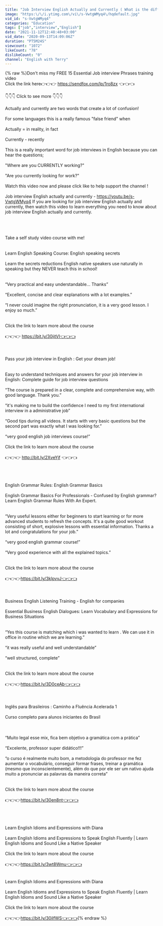 ```yaml
---
title: "Job Interview English Actually and Currently ( What is the difference and how to use them )"
image: "https:\/\/i.ytimg.com\/vi\/s-VwtgWMyq4\/hqdefault.jpg"
vid_id: "s-VwtgWMyq4"
categories: "Education"
tags: ["job","interview","English"]
date: "2021-11-12T12:48:48+03:00"
vid_date: "2020-09-13T14:09:06Z"
duration: "PT5M24S"
viewcount: "1072"
likeCount: "78"
dislikeCount: "0"
channel: "English with Terry"
---
```

{% raw %}Don't miss my  FREE 15 Essential Job interview Phrases training video<br />Click the link here👉👉👉 <a rel="nofollow" target="blank" href="https://sendfox.com/lp/1ro8zx">https://sendfox.com/lp/1ro8zx</a> 👈👈👈<br /><br />👇👇👇 Click to see more 👇👇👇<br /><br />Actually and currently are two words that create a lot of confusion!<br /><br />For some languages this is a really famous &quot;false friend&quot; when <br /><br />Actually = in reality, in fact<br /><br />Currently - recently<br /><br />This is a really important word for job interviews in English because you can hear the questions;<br /><br />&quot;Where are you CURRENTLY working?&quot;<br /><br />&quot;Are you currently looking for work?&quot;<br /><br />Watch this video now and please click like to help support the channel !<br /><br />Job interview English actually and currently - <a rel="nofollow" target="blank" href="https://youtu.be/s-VwtgWMyq4">https://youtu.be/s-VwtgWMyq4</a> If you are looking for job interview English actually and currently, then watch this video to learn everything you need to know about job interview English actually and currently.<br /><br /><br /><br /><br />Take a self study video course with me!<br /><br /><br />Learn English Speaking Course: English speaking secrets<br /><br />Learn the secrets reductions English native speakers use naturally in speaking but they NEVER teach this in school!<br /><br /><br />“Very practical and easy understandable... Thanks”<br /><br />“Excellent, concise and clear explanations with a lot examples.”<br /><br />“I never could imagine the right pronunciation, it is a very good lesson. I enjoy so much.”<br /><br /><br />Click the link to learn more about the course<br /><br /> 👉👉👉 <a rel="nofollow" target="blank" href="https://bit.ly/30ijtVI👈👈👈">https://bit.ly/30ijtVI👈👈👈</a><br /><br /><br /><br />Pass your job interview in English : Get your dream job!<br /><br /><br />Easy to understand techniques and answers for your job interview in English: Complete guide for job interview questions<br /><br />“The course is prepared in a clear, complete and comprehensive way, with good language. Thank you.”<br /><br />“it's making me to build the confidence I need to my first international interview in a administrative job”<br /><br />“Good tips during all videos. It starts with very basic questions but the second part was exactly what I was looking for.”<br /><br />“very good english job interviews course!”<br /><br />Click the link to learn more about the course<br /><br />👉👉👉 <a rel="nofollow" target="blank" href="http://bit.ly/2XveYjf">http://bit.ly/2XveYjf</a> 👈👈👈<br /><br /><br /><br /><br />English Grammar Rules: English Grammar Basics<br /><br />English Grammar Basics For Professionals - Confused by English grammar? Learn English Grammar Rules With An Expert.<br /><br /><br />“Very useful lessons either for beginners to start learning or for more advanced students to refresh the concepts. It's a quite good workout consisting of short, explosive lessons with essential information. Thanks a lot and congratulations for your job.”<br /><br />“very good english grammar course!”<br /><br />“Very good experience with all the explained topics.”<br /><br /><br />Click the link to learn more about the course<br /><br />👉👉👉<a rel="nofollow" target="blank" href="https://bit.ly/3klpvvJ👈👈👈">https://bit.ly/3klpvvJ👈👈👈</a><br /><br /><br /><br />Business English Listening Training - English for companies<br /><br />Essential Business English Dialogues: Learn Vocabulary and Expressions for Business Situations<br /><br /><br />“Yes this course is matching which i was wanted to learn . We can use it in office in routine which we are learning.”<br /><br />“it was really useful and well understandable”<br /><br />“well structured, complete”<br /><br /><br />Click the link to learn more about the course<br /><br />👉👉👉<a rel="nofollow" target="blank" href="https://bit.ly/3D0ceAb👈👈👈">https://bit.ly/3D0ceAb👈👈👈</a><br /><br /><br /><br />Inglês para Brasileiros : Caminho a Fluência Acelerada 1<br /><br />Curso completo para alunos iniciantes do Brasil<br /><br /><br /><br />“Muito legal esse mix, fica bem objetivo a gramática com a prática”<br /><br />“Excelente, professor super didático!!!”<br /><br />“o curso é realmente muito bom, a metodologia do professor me fez aumentar o vocabulário, conseguir formar frases, treinar a gramática (mesmo que inconscientemente), além do que por ele ser um nativo ajuda muito a pronunciar as palavras da maneira correta”<br /><br /><br />Click the link to learn more about the course<br /><br />👉👉👉<a rel="nofollow" target="blank" href="https://bit.ly/30en8nt👈👈👈">https://bit.ly/30en8nt👈👈👈</a><br /><br /><br /><br /><br />Learn English Idioms and Expressions with Diana<br /><br />Learn English Idioms and Expressions to Speak English Fluently | Learn English Idioms and Sound Like a Native Speaker<br /><br />Click the link to learn more about the course<br /><br />👉👉👉<a rel="nofollow" target="blank" href="https://bit.ly/3wt8Wmu👈👈👈">https://bit.ly/3wt8Wmu👈👈👈</a><br /><br /><br />Learn English Idioms and Expressions with Diana<br /><br />Learn English Idioms and Expressions to Speak English Fluently | Learn English Idioms and Sound Like a Native Speaker<br /><br />Click the link to learn more about the course<br /><br />👉👉👉<a rel="nofollow" target="blank" href="https://bit.ly/30ilfWS👈👈👈">https://bit.ly/30ilfWS👈👈👈</a>{% endraw %}
